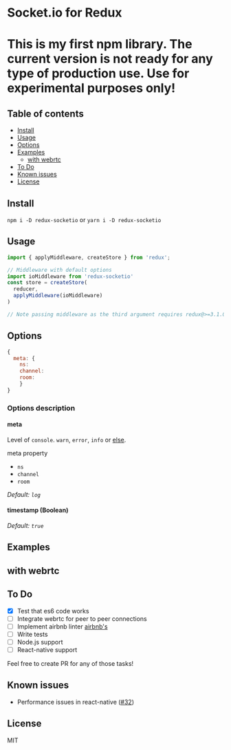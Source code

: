# Socket.io for Redux

# This is my first npm library.  The current version is not ready for any type of production use.  Use for experimental purposes only!

## Table of contents
* [Install](#install)
* [Usage](#usage)
* [Options](#options)
* [Examples](#examples)
  * [with webrtc](#with-webrtc)
* [To Do](#to-do)
* [Known issues](#known-issues)
* [License](#license)

## Install
`npm i -D redux-socketio` or `yarn i -D redux-socketio`

## Usage
```javascript
import { applyMiddleware, createStore } from 'redux';

// Middleware with default options
import ioMiddleware from 'redux-socketio'
const store = createStore(
  reducer,
  applyMiddleware(ioMiddleware)
)

// Note passing middleware as the third argument requires redux@>=3.1.0
```

## Options
```javascript
{
  meta: {
    ns:
    channel:
    room:
    }
}
```

### Options description

#### meta
Level of `console`. `warn`, `error`, `info` or [else](https://developer.mozilla.org/en/docs/Web/API/console).

meta property
* `ns`
* `channel`
* `room`

*Default: `log`*

#### __timestamp (Boolean)__

*Default: `true`*

## Examples

## with webrtc

## To Do
- [x] Test that es6 code works 
- [ ] Integrate webrtc for peer to peer connections 
- [ ] Implement airbnb linter [airbnb's](https://www.npmjs.com/package/eslint-config-airbnb)
- [ ] Write tests
- [ ] Node.js support
- [ ] React-native support

Feel free to create PR for any of those tasks!

## Known issues
* Performance issues in react-native ([#32](https://github.com/pak11273/redux-socketio/issues/1))

## License
MIT
